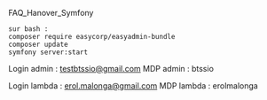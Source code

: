 
FAQ_Hanover_Symfony

    sur bash :
    composer require easycorp/easyadmin-bundle
    composer update
    symfony server:start


Login admin : testbtssio@gmail.com
MDP admin : btssio

Login lambda : erol.malonga@gmail.com
MDP lambda : erolmalonga
